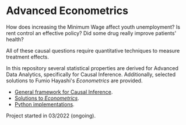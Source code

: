 # Advanced Econometrics

How does increasing the Minimum Wage affect youth unemployment? Is rent control an effective policy? Did some drug really improve patients' health?

All of these causal questions require quantitative techniques to measure treatment effects.

In this repository several statistical properties are derived for Advanced Data Analytics, specifically for Causal Inference.
Additionally, selected solutions to Fumio Hayashi's *Econometrics* are provided.

- [General framework for Causal Inference](https://github.com/jose-jaen/Advanced-Econometrics/blob/main/Algorithms/Causal_Inference.pdf).
- [Solutions to *Econometrics*](https://github.com/jose-jaen/Advanced-Econometrics/tree/main/Econometric%20Theory).
- [Python implementations](https://github.com/jose-jaen/Advanced-Econometrics/tree/main/Algorithms).

Project started in 03/2022 (ongoing).
